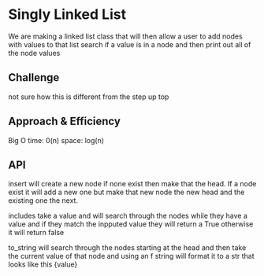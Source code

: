# Singly Linked List
<!-- Short summary or background information -->
We are making a linked list class that will then allow a user to add nodes with values to that list search if a value is in a node and then print out all of the node values

## Challenge
<!-- Description of the challenge -->
not sure how this is different from the step up top

## Approach & Efficiency
<!-- What approach did you take? Why? What is the Big O space/time for this approach? -->
Big O
time: 0(n)
space: log(n)

## API
<!-- Description of each method publicly available to your Linked List -->
insert will create a new node if none exist then make that the head. If a node exist it will add a new one but make that new node the new head and the existing one the next.

includes take a value and will search through the nodes while they have a value and if they match the inpputed value they will return a True otherwise it will return false

to_string will search through the nodes starting at the head and then take the current value of that node and using an f string will format it to a str that looks like this {value}

